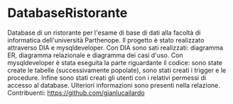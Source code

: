 # DatabaseRistorante
Database di un ristorante per l'esame di base di dati alla facoltà di informatica dell'università Parthenope. Il progetto è stato realizzato attraverso DIA e mysqldeveloper.
Con DIA sono sati realizzati: diagramma ER, diagramma relazionale e diagramma dei casi d'uso.
Con mysqldeveloper è stata eseguita la parte riguardante il codice: sono state create le tabelle (successivamente popolate), sono stati creati i trigger e le procedure. Infine sono stati creati gli utenti con i relativi permessi di accesso al database.
Ulteriori informazioni sono presenti nella relazione.
Contribuenti:
https://github.com/gianlucailardo

